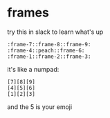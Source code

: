 # frames

try this in slack to learn what's up

```
:frame-7::frame-8::frame-9:
:frame-4::peach::frame-6:
:frame-1::frame-2::frame-3:
```

it's like a numpad:

```
[7][8][9]
[4][5][6]
[1][2][3]
```

and the 5 is your emoji